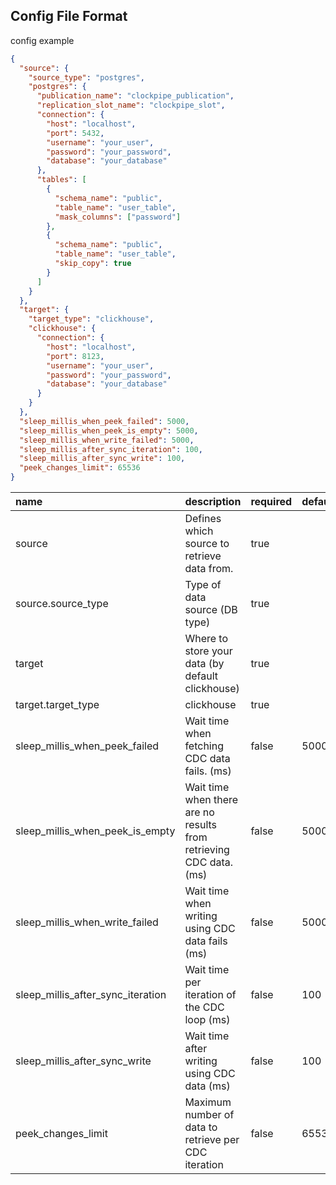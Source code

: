 ## Config File Format

config example

```json
{
  "source": {
    "source_type": "postgres",
    "postgres": {
      "publication_name": "clockpipe_publication",
      "replication_slot_name": "clockpipe_slot",
      "connection": {
        "host": "localhost",
        "port": 5432,
        "username": "your_user",
        "password": "your_password",
        "database": "your_database"
      },
      "tables": [
        {
          "schema_name": "public",
          "table_name": "user_table",
          "mask_columns": ["password"]
        },
        {
          "schema_name": "public",
          "table_name": "user_table",
          "skip_copy": true
        }
      ]
    }
  },
  "target": {
    "target_type": "clickhouse",
    "clickhouse": {
      "connection": {
        "host": "localhost",
        "port": 8123,
        "username": "your_user",
        "password": "your_password",
        "database": "your_database"
      }
    }
  },
  "sleep_millis_when_peek_failed": 5000,
  "sleep_millis_when_peek_is_empty": 5000,
  "sleep_millis_when_write_failed": 5000,
  "sleep_millis_after_sync_iteration": 100,
  "sleep_millis_after_sync_write": 100,
  "peek_changes_limit": 65536
}
```

| name                              | description                                                        | required | default |
| :-------------------------------- | :----------------------------------------------------------------- | :------- | :------ |
| source                            | Defines which source to retrieve data from.                        | true     |         |
| source.source_type                | Type of data source (DB type)                                      | true     |         |
| target                            | Where to store your data (by default clickhouse)                   | true     |         |
| target.target_type                | clickhouse                                                         | true     |         |
| sleep_millis_when_peek_failed     | Wait time when fetching CDC data fails. (ms)                       | false    | 5000    |
| sleep_millis_when_peek_is_empty   | Wait time when there are no results from retrieving CDC data. (ms) | false    | 5000    |
| sleep_millis_when_write_failed    | Wait time when writing using CDC data fails (ms)                   | false    | 5000    |
| sleep_millis_after_sync_iteration | Wait time per iteration of the CDC loop (ms)                       | false    | 100     |
| sleep_millis_after_sync_write     | Wait time after writing using CDC data (ms)                        | false    | 100     |
| peek_changes_limit                | Maximum number of data to retrieve per CDC iteration               | false    | 65536   |
